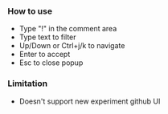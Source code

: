 ### How to use
- Type "!" in the comment area
- Type text to filter
- Up/Down or Ctrl+j/k to navigate
- Enter to accept
- Esc to close popup

### Limitation
- Doesn't support new experiment github UI

